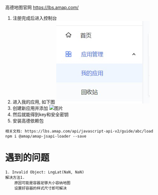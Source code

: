 高德地图官网
https://lbs.amap.com/
1. 注册完成后进入控制台
2. 进入我的应用, 如下图
![图片](./img/%E6%B3%A8%E5%86%8C/j.jpg)
3. 创建新应用并添加
![图片](./img/%E6%B3%A8%E5%86%8C/2.jpg)
4. 然后就能得到key和安全密钥
5. 安装高德依赖包
```
相关文档: https://lbs.amap.com/api/javascript-api-v2/guide/abc/load
npm i @amap/amap-jsapi-loader --save 
```


# 遇到的问题

```
1. Invalid Object: LngLat(NaN, NaN)
解决方法1.
    原因可能是容器足够大小容纳地图
    设置好容器的样式尺寸即可解决
```